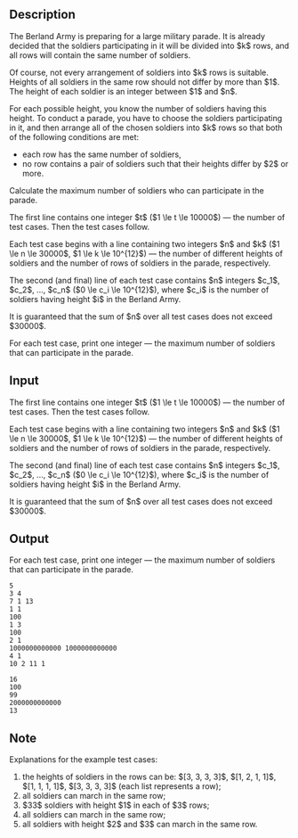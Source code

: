 ## Description

<div><p>The Berland Army is preparing for a large military parade. It is already decided that the soldiers participating in it will be divided into $k$ rows, and all rows will contain <span class="tex-font-style-it">the same</span> number of soldiers.</p><p>Of course, not every arrangement of soldiers into $k$ rows is suitable. Heights of all soldiers in the same row should not differ by more than $1$. The height of each soldier is an integer between $1$ and $n$.</p><p>For each possible height, you know the number of soldiers having this height. To conduct a parade, you have to choose the soldiers participating in it, and then arrange <span class="tex-font-style-it">all of the chosen soldiers</span> into $k$ rows so that both of the following conditions are met:</p><ul> <li> each row has the same number of soldiers, </li><li> no row contains a pair of soldiers such that their heights differ by $2$ or more. </li></ul><p>Calculate the maximum number of soldiers who can participate in the parade.</p></div><div class="input-specification"><p>The first line contains one integer $t$ ($1 \le t \le 10000$) — the number of test cases. Then the test cases follow. </p><p>Each test case begins with a line containing two integers $n$ and $k$ ($1 \le n \le 30000$, $1 \le k \le 10^{12}$) — the number of different heights of soldiers and the number of rows of soldiers in the parade, respectively.</p><p>The second (and final) line of each test case contains $n$ integers $c_1$, $c_2$, ..., $c_n$ ($0 \le c_i \le 10^{12}$), where $c_i$ is the number of soldiers having height $i$ in the Berland Army.</p><p>It is guaranteed that the sum of $n$ over all test cases does not exceed $30000$.</p></div><div class="output-specification"><p>For each test case, print one integer — the maximum number of soldiers that can participate in the parade.</p></div>

## Input

<p>The first line contains one integer $t$ ($1 \le t \le 10000$) — the number of test cases. Then the test cases follow. </p><p>Each test case begins with a line containing two integers $n$ and $k$ ($1 \le n \le 30000$, $1 \le k \le 10^{12}$) — the number of different heights of soldiers and the number of rows of soldiers in the parade, respectively.</p><p>The second (and final) line of each test case contains $n$ integers $c_1$, $c_2$, ..., $c_n$ ($0 \le c_i \le 10^{12}$), where $c_i$ is the number of soldiers having height $i$ in the Berland Army.</p><p>It is guaranteed that the sum of $n$ over all test cases does not exceed $30000$.</p>

## Output

<p>For each test case, print one integer — the maximum number of soldiers that can participate in the parade.</p>





```input1
5
3 4
7 1 13
1 1
100
1 3
100
2 1
1000000000000 1000000000000
4 1
10 2 11 1
```




```output1
16
100
99
2000000000000
13
```



## Note

<p>Explanations for the example test cases:</p><ol> <li> the heights of soldiers in the rows can be: $[3, 3, 3, 3]$, $[1, 2, 1, 1]$, $[1, 1, 1, 1]$, $[3, 3, 3, 3]$ (each list represents a row); </li><li> all soldiers can march in the same row; </li><li> $33$ soldiers with height $1$ in each of $3$ rows; </li><li> all soldiers can march in the same row; </li><li> all soldiers with height $2$ and $3$ can march in the same row. </li></ol>
